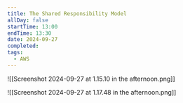 ```yaml
---
title: The Shared Responsibility Model
allDay: false
startTime: 13:00
endTime: 13:30
date: 2024-09-27
completed: 
tags:
  - AWS
---
```

![[Screenshot 2024-09-27 at 1.15.10 in the afternoon.png]]

![[Screenshot 2024-09-27 at 1.17.48 in the afternoon.png]]